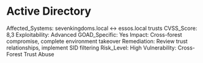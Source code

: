 # Active Directory

Affected_Systems: sevenkingdoms.local ↔ essos.local trusts
CVSS_Score: 8,3
Exploitability: Advanced
GOAD_Specific: Yes
Impact: Cross-forest compromise, complete environment takeover
Remediation: Review trust relationships, implement SID filtering
Risk_Level: High
Vulnerability: Cross-Forest Trust Abuse